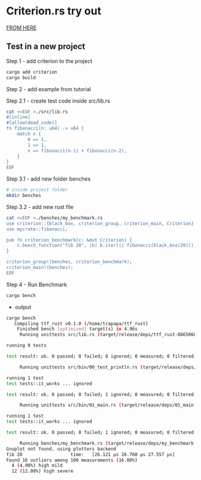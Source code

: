 # Criterion.rs try out

[FROM HERE](https://bheisler.github.io/criterion.rs/book/getting_started.html)

## Test in a new project

Step 1 - add criterion to the project

```bash
cargo add criterion
cargo build
```

Step 2 - add example from tutorial

Step 2.1 - create test code inside src/lib.rs

```bash
cat <<EOF >./src/lib.rs
#[inline]
#[allow(dead_code)]
fn fibonacci(n: u64) -> u64 {
    match n {
        0 => 1,
        1 => 1,
        n => fibonacci(n-1) + fibonacci(n-2),
    }
}
EOF
```

Step 3.1 - add new folder benches

```bash
# inside project folder
mkdir benches
```

Step 3.2 -  add new rust file

```bash
cat <<EOF >./benches/my_benchmark.rs
use criterion::{black_box, criterion_group, criterion_main, Criterion};
use mycrate::fibonacci;

pub fn criterion_benchmark(c: &mut Criterion) {
    c.bench_function("fib 20", |b| b.iter(|| fibonacci(black_box(20))));
}

criterion_group!(benches, criterion_benchmark);
criterion_main!(benches);
EOF
```

Step 4 - Run Benchmark

```bash
cargo bench
```

- output

```bash
cargo bench
   Compiling ttf_rust v0.1.0 (/home/trapapa/ttf_rust)
    Finished bench [optimized] target(s) in 4.96s
     Running unittests src/lib.rs (target/release/deps/ttf_rust-88650684e06cd0e1)

running 0 tests

test result: ok. 0 passed; 0 failed; 0 ignored; 0 measured; 0 filtered out; finished in 0.00s

     Running unittests src/bin/00_test_println.rs (target/release/deps/00_test_println-20923102990247e8)

running 1 test
test tests::it_works ... ignored

test result: ok. 0 passed; 0 failed; 1 ignored; 0 measured; 0 filtered out; finished in 0.00s

     Running unittests src/bin/01_main.rs (target/release/deps/01_main-4abf057e28b9d5b6)

running 1 test
test tests::it_works ... ignored

test result: ok. 0 passed; 0 failed; 1 ignored; 0 measured; 0 filtered out; finished in 0.00s

     Running benches/my_benchmark.rs (target/release/deps/my_benchmark-9f153ff338b2de31)
Gnuplot not found, using plotters backend
fib 20                  time:   [26.121 µs 26.760 µs 27.557 µs]
Found 16 outliers among 100 measurements (16.00%)
  4 (4.00%) high mild
  12 (12.00%) high severe
```